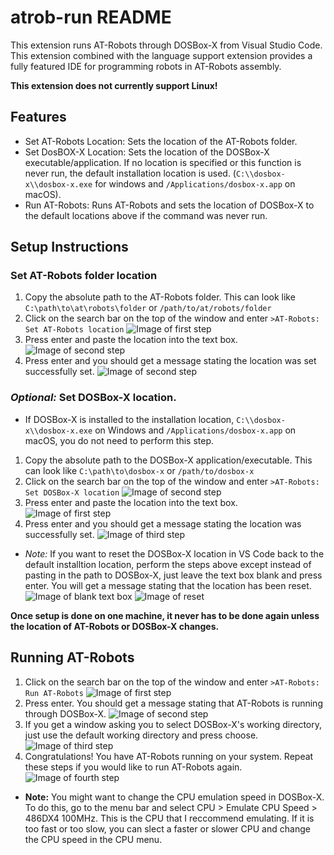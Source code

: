 # atrob-run README

This extension runs AT-Robots through DOSBox-X from Visual Studio Code. This extension combined with the language support extension provides a fully featured IDE for programming robots in AT-Robots assembly.

**This extension does not currently support Linux!**

## Features

- Set AT-Robots Location: Sets the location of the AT-Robots folder.
- Set DosBOX-X Location: Sets the location of the DOSBox-X executable/application. If no location is specified or this function is never run, the default installation location is used. (```C:\\dosbox-x\\dosbox-x.exe``` for windows and ```/Applications/dosbox-x.app``` on macOS).
 - Run AT-Robots: Runs AT-Robots and sets the location of DOSBox-X to the default locations above if the command was never run.
 
## Setup Instructions
### Set AT-Robots folder location
1. Copy the absolute path to the AT-Robots folder. This can look like ```C:\path\to\at\robots\folder``` or ```/path/to/at/robots/folder```
2. Click on the search bar on the top of the window and enter ```>AT-Robots: Set AT-Robots location``` ![Image of first step](images/setATRobLoc_Instructions/step1.png)
3. Press enter and paste the location into the text box. ![Image of second step](images/setATRobLoc_Instructions/step2.png)
4. Press enter and you should get a message stating the location was set successfully set. ![Image of second step](images/setATRobLoc_Instructions/step3.png)

### *Optional:* Set DOSBox-X location.
- If DOSBox-X is installed to the installation location, ```C:\\dosbox-x\\dosbox-x.exe``` on Windows and ```/Applications/dosbox-x.app``` on macOS, you do not need to perform this step.
1. Copy the absolute path to the DOSBox-X application/executable. This can look like ```C:\path\to\dosbox-x``` or ```/path/to/dosbox-x```
2. Click on the search bar on the top of the window and enter ```>AT-Robots: Set DOSBox-X location``` ![Image of second step](images/setDosboxXLoc_instructions/step1.png)
3. Press enter and paste the location into the text box. ![Image of first step](images/setDosboxXLoc_instructions/step2.png)
4. Press enter and you should get a message stating the location was successfully set. ![Image of third step](images/setDosboxXLoc_instructions/step3.png)
- *Note:* If you want to reset the DOSBox-X location in VS Code back to the default installtion location, perform the steps above except instead of pasting in the path to DOSBox-X, just leave the text box blank and press enter. You will get a message stating that the location has been reset.  ![Image of blank text box](images/setDosboxXLoc_instructions/blankbox.png) ![Image of reset](images/setDosboxXLoc_instructions/reset.png)

**Once setup is done on one machine, it never has to be done again unless the location of AT-Robots or DOSBox-X changes.**

## Running AT-Robots
1. Click on the search bar on the top of the window and enter ```>AT-Robots: Run AT-Robots``` ![Image of first step](images/run_instructions/step1.png)
2. Press enter. You should get a message stating that AT-Robots is running through DOSBox-X. ![Image of second step](images/run_instructions/step2.png)
3. If you get a window asking you to select DOSBox-X's working directory, just use the default working directory and press choose. ![Image of third step](images/run_instructions/step3.png)
4. Congratulations! You have AT-Robots running on your system. Repeat these steps if you would like to run AT-Robots again. ![Image of fourth step](images/run_instructions/step4.png)

- **Note:** You might want to change the CPU emulation speed in DOSBox-X. To do this, go to the menu bar and select CPU > Emulate CPU Speed > 486DX4 100MHz. This is the CPU that I reccommend emulating. If it is too fast or too slow, you can slect a faster or slower CPU and change the CPU speed in the CPU menu.